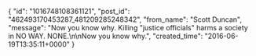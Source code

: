  {
   "id": "1016748108361121",
   "post_id": "462493170453287_481209285248342",
   "from_name": "Scott Duncan",
   "message": "Now you know why. Killing \"justice officials\" harms a society in NO WAY. NONE.\n\nNow you know why.",
   "created_time": "2016-06-19T13:35:11+0000"
 }
